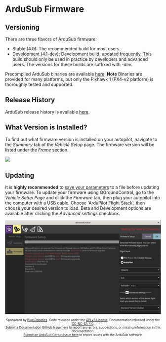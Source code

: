 # ArduSub Firmware

## Versioning

There are three flavors of ArduSub firmware:

- Stable (4.0): The recommended build for most users.
- Development (4.1-dev): Development build, updated frequently. This build should only be used in practice by developers and advanced users. The versions for these builds are suffixed with *-dev*.

Precompiled ArduSub binaries are available [here](https://firmware.us.ardupilot.org/Sub/). **Note** Binaries are provided for many platforms, but only the Pixhawk 1 (PX4-v2 platform) is thoroughly tested and supported.

## Release History

ArduSub release history is available [here](https://raw.githubusercontent.com/ArduPilot/ardupilot/master/ArduSub/ReleaseNotes.txt).

## What Version is Installed?

To find out what firmware version is installed on your autopilot, navigate to the *Summary* tab of the *Vehicle Setup* page. The firmware version will be listed under the *Frame* section.

<img src="/images/qgc/firmware-version.png" class="img-responsive img-center" style="max-height:600px;">

## Updating

It is **highly recommended** to [save your parameters](/operators-manual/parameters.md#saving-and-loading) to a file before updating your firmware. To update your firmware using QGroundControl, go to the *Vehicle Setup Page* and click the *Firmware* tab, then plug your autopilot into the computer with a USB cable. Choose 'ArduPilot Flight Stack', then choose your desired version to load. Beta and Development options are available after clicking the *Advanced settings* checkbox. 

<img src="/images/firmware/qgc-upgrade.png" class="img-responsive img-center" style="max-height:600px;">

<p style="font-size:10px; text-align:center">
Sponsored by <a href="http://www.bluerobotics.com/">Blue Robotics</a>. Code released under the <a href="https://github.com/bluerobotics/ardusub/blob/master/COPYING.txt">GPLv3 License</a>. Documentation released under the <a href="https://creativecommons.org/licenses/by-nc-sa/4.0/">CC-NC-SA 4.0</a>.<br />
<a href="https://github.com/bluerobotics/ardusub-gitbook/issues/">Submit a Documentation GitHub Issue here</a> to report any errors, suggestions, or missing information in this documentation.<br />
<a href="https://github.com/bluerobotics/ardusub/issues/">Submit an ArduSub GitHub Issue here</a> to report issues with the ArduSub software.
</p>

